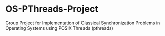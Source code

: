 # OS-PThreads-Project

Group Project for Implementation of Classical Synchronization Problems in Operating Systems using POSIX Threads (pthreads)
